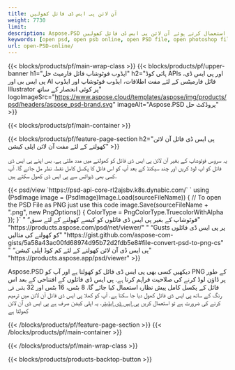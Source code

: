 ```yaml
---
title: آن لائن پی ایس ڈی فائل کھولیں
weight: 7730
limit: 
description: Aspose.PSD کا استعمال کرتے ہوئے آن لائن پی ایس ڈی فائل کھولیں
keywords: [open psd, open psb online, open PSD file, open photoshop file, preview psd]
url: open-PSD-online/
---
```


{{< blocks/products/pf/main-wrap-class >}}
{{< blocks/products/pf/upper-banner h1="ایڈوب فوٹوشاپ فائل فارمیٹ حل" h2="ہائی کوڈ APIs اور پی ایس ڈی، پی ایس بی اور AI فائل فارمیٹس کے لئے مفت اطلاقات، ایڈوب فوٹوشاپ اور ایڈوب Illustrator پر کوئی انحصار کے ساتھ" logoImageSrc="https://www.aspose.cloud/templates/aspose/img/products/psd/headers/aspose_psd-brand.svg" imageAlt="Aspose.PSD پروڈکٹ حل" >}}

{{< blocks/products/pf/main-container >}}

{{< blocks/products/pf/feature-page-section h2="پی ایس ڈی فائل آن لائن کھولنے کے لئے مفت آن لائن اپلی کیشن" >}}
<p>یہ سروس فوٹوشاپ کے بغیر آن لائن پی ایس ڈی فائل کو کھولنے میں مدد ملتی ہے. بس اپنے پی ایس ڈی فائل کو اپ لوڈ کریں اور چند سیکنڈ کے بعد آپ کو اس فائل کا پکسل کامل نقطہ نظر مل جائے گا. آپ کسی بھی ڈیوائس سے پی ایس ڈی کھول سکتے ہیں.</p>
{{< psd/view `https://psd-api-core-rl2ajsbv.k8s.dynabic.com/` 
`    using (PsdImage image = (PsdImage)Image.Load(sourceFileName))
    {
	    // To open the PSD File as PNG just use this code
        image.Save(sourceFileName + ".png",  new PngOptions() {  ColorType = PngColorType.TruecolorWithAlpha });
    }` "
“فوٹوشاپ کے بغیر پی ایس ڈی فائلوں کو کیسے کھولنے کے لئے سبق" "https://products.aspose.com/psd/net/viewer/" "
“Gusts پر پی ایس ڈی فائلوں کو کھولنے کی مثالیں" "https://gist.github.com/aspose-com-gists/5a58a43ac00fd68974d95b72d2fdb5e8#file-convert-psd-to-png-cs" "
“پی ایس ڈی آن لائن کھولنے کے لئے کم کوڈ اپلی کیشن" "https://products.aspose.app/psd/viewer" >}}
<p>Aspose.PSD دیکھیں کسی بھی پی ایس ڈی فائل کو کھولتا ہے اور آپ کو PNG کے طور پر ڈاؤن لوڈ کرنے کی صلاحیت فراہم کرتا ہے. پی ایس ڈی فائلوں کے افتتاحی کے بعد اس فائل کے پکسل کامل پیش نظارہ استعمال کیا جائے گا. 8 بٹس، 16 بٹس اور 32 بٹس فی رنگ کے ساتھ پی ایس ڈی فائل کھول دیا جا سکتا ہے. آپ کو کھلا پی ایس ڈی فائل آن لائن میں ترمیم کرنے کی ضرورت ہے تو استعمال کریں <a href="https://products.aspose.app/psd/editor">پی ایس ڈی ایڈیٹر</a>. یہ اپلی کیشن صرف ہے پی ایس ڈی آن لائن کھولتا ہے</p>
{{< /blocks/products/pf/feature-page-section >}}
{{< /blocks/products/pf/main-container >}}


{{< /blocks/products/pf/main-wrap-class >}}

{{< blocks/products/products-backtop-button >}}
